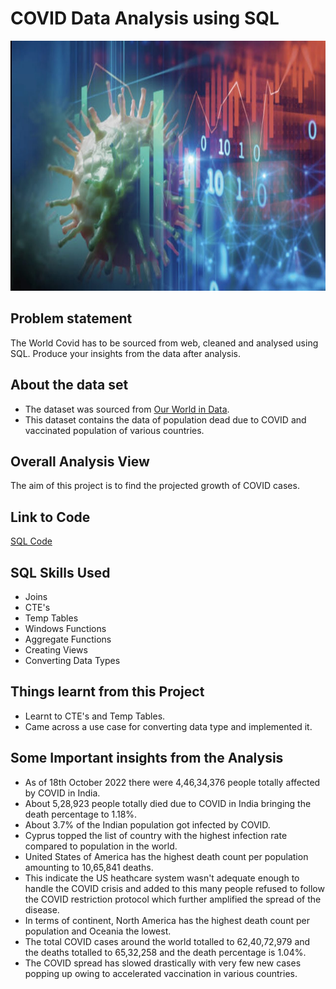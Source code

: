 # COVID Data Analysis using SQL



<p align="center">
 <img src='https://github.com/shrikrishnau/Portfolio/blob/main/images/COVID.jpg?raw=true' width="900", height="400">

</p>

## Problem statement
The World Covid has to be sourced from web, cleaned and analysed using SQL. Produce your insights from the data after analysis.


## About the data set
* The dataset was sourced from [Our World in Data](https://ourworldindata.org/covid-deaths).
* This dataset contains the data of population dead due to COVID and vaccinated population of various countries.


## Overall Analysis View
The aim of this project is to find the projected growth of COVID cases.

## Link to Code
[SQL Code](https://github.com/shrikrishnau/COVID_Data_Analysis_using_SQL/blob/main/Covid%20Data%20Analysis.sql)

## SQL Skills Used
* Joins
* CTE's
* Temp Tables
* Windows Functions
* Aggregate Functions
* Creating Views
* Converting Data Types

## Things learnt from this Project 
* Learnt to CTE's and Temp Tables.
* Came across a use case for converting data type and implemented it. 

## Some Important insights from the Analysis

* As of 18th October 2022 there were 4,46,34,376 people totally affected by COVID in India.
* About 5,28,923 people totally died due to COVID in India bringing the death percentage to 1.18%.
* About 3.7% of the Indian population got infected by COVID.
* Cyprus topped the list of country with the highest infection rate compared to population in the world.
* United States of America has the highest death count per population amounting to 10,65,841 deaths.
* This indicate the US heathcare system wasn't adequate enough to handle the COVID crisis and added to this many people refused to follow the COVID restriction protocol which further amplified the spread of the disease.
* In terms of continent, North America has the highest death count per population and Oceania the lowest.
* The total COVID cases around the world totalled to 62,40,72,979 and the deaths totalled to 65,32,258 and the death percentage is 1.04%.
* The COVID spread has slowed drastically with very few new cases popping up owing to accelerated vaccination in various countries.



